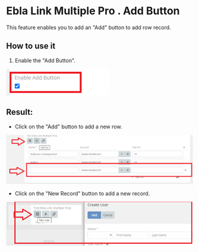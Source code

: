 # Ebla Link Multiple Pro . Add Button

This feature enables you to add an "Add" button to add row  record.

## How to use it

1. Enable the "Add Button".

![Add Button](../../../_static/images/extensions/ebla-link-multiple-pro/select-buttons/add-button.png)


## Result:

* Click on the "Add" button to add a new row.

![Add Button](../../../_static/images/extensions/ebla-link-multiple-pro/select-buttons/add-button-res.png)

* Click on the "New Record" button to add a new record.

![Add Button](../../../_static/images/extensions/ebla-link-multiple-pro/select-buttons/add-button-res-2.png)
